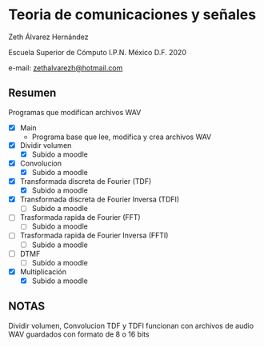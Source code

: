 # Teoria de comunicaciones y señales

Zeth Álvarez Hernández

Escuela Superior de Cómputo I.P.N. México D.F. 2020

e-mail: zethalvarezh@hotmail.com

## Resumen 

Programas que modifican archivos WAV

- [x] Main
	- Programa base que lee, modifica y crea archivos WAV
- [x] Dividir volumen
	-[x] Subido a moodle
- [x] Convolucion 
	-[x] Subido a moodle
- [x] Transformada discreta de Fourier (TDF)
	-[x] Subido a moodle
- [x] Transformada discreta de Fourier Inversa (TDFI)
	-[ ] Subido a moodle
- [ ] Trasformada rapida de Fourier (FFT)
	-[ ] Subido a moodle
- [ ] Trasformada rapida de Fourier Inversa (FFTI)
	-[ ] Subido a moodle
- [ ] DTMF
	-[ ] Subido a moodle
- [x] Multiplicación
	-[x] Subido a moodle

## NOTAS

Dividir volumen, Convolucion TDF y TDFI funcionan con archivos de audio WAV guardados con formato de 8 o 16 bits

